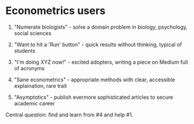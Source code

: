 Econometrics users 
==================

1. "Numerate biologists" - solve a domain problem in biology, psychology, social sciences

2. "Want to hit a 'Run' button" - quick results without thinking, typical of students

3. "I'm doing XYZ now!" - excited adopters, writing a piece on Medium full of acronyms 

4. "Sane econometrics" - appropriate methods with clear, accessible explaination, rare trait  

5. "Asymptotics" - publish evermore sophisticated articles to secure academic career 

Central question: find and learn from #4 and help #1.